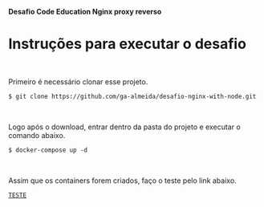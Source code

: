 **Desafio Code Education Nginx proxy reverso**

<h1>Instruções para executar o desafio</h1>

</br>
<p>Primeiro é necessário clonar esse projeto.</p>
<pre>
<code>$ git clone https://github.com/ga-almeida/desafio-nginx-with-node.git</code>
</pre>

</br>
<p>Logo após o download, entrar dentro da pasta do projeto e executar o comando abaixo.</p>
<pre>
<code>$ docker-compose up -d</code>
</pre>

</br>
<p>Assim que os containers forem criados, faço o teste pelo link abaixo.</p>
<pre>
<code><a href="http://localhost:8080/">TESTE</a></code>
</pre>